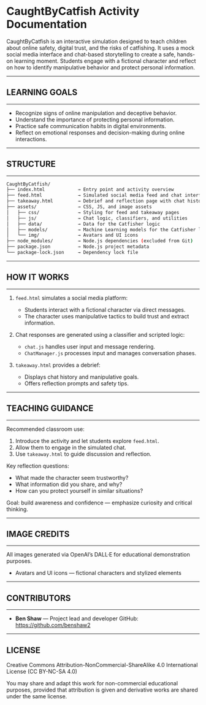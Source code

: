 
# CaughtByCatfish Activity Documentation

CaughtByCatfish is an interactive simulation designed to teach children about online safety, digital trust, and the risks of catfishing. It uses a mock social media interface and chat-based storytelling to create a safe, hands-on learning moment. Students engage with a fictional character and reflect on how to identify manipulative behavior and protect personal information.

-------------------------------------------------------------------
## LEARNING GOALS
-------------------------------------------------------------------
- Recognize signs of online manipulation and deceptive behavior.
- Understand the importance of protecting personal information.
- Practice safe communication habits in digital environments.
- Reflect on emotional responses and decision-making during online interactions.

-------------------------------------------------------------------
## STRUCTURE
-------------------------------------------------------------------

```bash
CaughtByCatfish/
├── index.html            → Entry point and activity overview
├── feed.html             → Simulated social media feed and chat interface
├── takeaway.html         → Debrief and reflection page with chat history
├── assets/               → CSS, JS, and image assets
│   ├── css/              → Styling for feed and takeaway pages
│   ├── js/               → Chat logic, classifiers, and utilities
│   ├── data/             → Data for the Catfisher logic
│   ├── models/           → Machine Learning models for the Catfisher logic
│   └── img/              → Avatars and UI icons
├── node_modules/         → Node.js dependencies (excluded from Git)
├── package.json          → Node.js project metadata
└── package-lock.json     → Dependency lock file
```

-------------------------------------------------------------------
## HOW IT WORKS
-------------------------------------------------------------------
1. `feed.html` simulates a social media platform:
   - Students interact with a fictional character via direct messages.
   - The character uses manipulative tactics to build trust and extract information.

2. Chat responses are generated using a classifier and scripted logic:
   - `chat.js` handles user input and message rendering.
   - `ChatManager.js` processes input and manages conversation phases.

3. `takeaway.html` provides a debrief:
   - Displays chat history and manipulative goals.
   - Offers reflection prompts and safety tips.

-------------------------------------------------------------------
## TEACHING GUIDANCE
-------------------------------------------------------------------
Recommended classroom use:
1. Introduce the activity and let students explore `feed.html`.
2. Allow them to engage in the simulated chat.
3. Use `takeaway.html` to guide discussion and reflection.

Key reflection questions:
- What made the character seem trustworthy?
- What information did you share, and why?
- How can you protect yourself in similar situations?

Goal: build awareness and confidence — emphasize curiosity and critical thinking.

-------------------------------------------------------------------
## IMAGE CREDITS
-------------------------------------------------------------------
All images generated via OpenAI’s DALL·E for educational demonstration purposes.
- Avatars and UI icons — fictional characters and stylized elements

-------------------------------------------------------------------
## CONTRIBUTORS
-------------------------------------------------------------------
- **Ben Shaw** — Project lead and developer
  GitHub: https://github.com/benshaw2

-------------------------------------------------------------------
LICENSE
-------------------------------------------------------------------
Creative Commons Attribution-NonCommercial-ShareAlike 4.0 International License (CC BY-NC-SA 4.0)

You may share and adapt this work for non-commercial educational purposes, provided that attribution is given and derivative works are shared under the same license.
